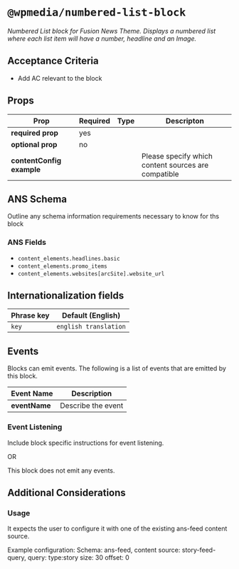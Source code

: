 # `@wpmedia/numbered-list-block`
_Numbered List block for Fusion News Theme. Displays a numbered list where each list item will have a number, headline and an Image._

## Acceptance Criteria
- Add AC relevant to the block

## Props
| **Prop** | **Required** | **Type** | **Descripton** |
|---|---|---|---|
| **required prop** | yes | | |
| **optional prop** | no | | |
| **contentConfig example** | | | Please specify which content sources are compatible |

## ANS Schema
Outline any schema information requirements necessary to know for ths block

### ANS Fields
- `content_elements.headlines.basic`
- `content_elements.promo_items`
- `content_elements.websites[arcSite].website_url`

## Internationalization fields
| Phrase key | Default (English) |
|---|---|
|`key`|`english translation`|

## Events
Blocks can emit events. The following is a list of events that are emitted by this block.

| **Event Name** | **Description** |
|---|---|
| **eventName** | Describe the event |

### Event Listening
Include block specific instructions for event listening.

OR

This block does not emit any events.

## Additional Considerations
### Usage
It expects the user to configure it with one of the existing ans-feed content source.

Example configuration:
Schema: ans-feed,
content source: story-feed-query,
query: type:story
size: 30
offset: 0



